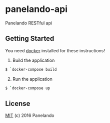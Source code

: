 # panelando-api

Panelando RESTful api

## Getting Started

You need [docker](https://docs.docker.com/engine/installation/) installed for these instructions!

1. Build the application

```sh
$ `docker-compose build
```

2. Run the application

```sh
$ `docker-compose up
```

## License

[MIT](https://github.com/panelando/panelando-api/blob/master/LICENSE) (c) 2016 Panelando
